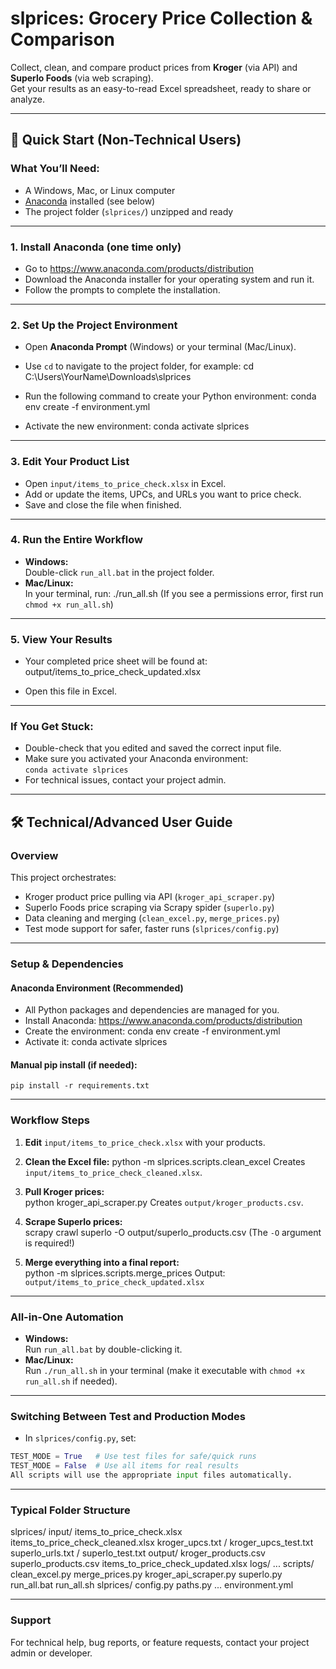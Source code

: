 # slprices: Grocery Price Collection & Comparison

Collect, clean, and compare product prices from **Kroger** (via API) and **Superlo Foods** (via web scraping).  
Get your results as an easy-to-read Excel spreadsheet, ready to share or analyze.

---

## 🚦 Quick Start (Non-Technical Users)

### What You’ll Need:
- A Windows, Mac, or Linux computer
- [Anaconda](https://www.anaconda.com/products/distribution) installed (see below)
- The project folder (`slprices/`) unzipped and ready

---

### 1. Install Anaconda (one time only)

- Go to https://www.anaconda.com/products/distribution
- Download the Anaconda installer for your operating system and run it.
- Follow the prompts to complete the installation.

---

### 2. Set Up the Project Environment

- Open **Anaconda Prompt** (Windows) or your terminal (Mac/Linux).
- Use `cd` to navigate to the project folder, for example:
    cd C:\Users\YourName\Downloads\slprices

- Run the following command to create your Python environment:
    conda env create -f environment.yml

- Activate the new environment:
    conda activate slprices


---

### 3. Edit Your Product List

- Open `input/items_to_price_check.xlsx` in Excel.
- Add or update the items, UPCs, and URLs you want to price check.
- Save and close the file when finished.

---

### 4. Run the Entire Workflow

- **Windows:**  
Double-click `run_all.bat` in the project folder.
- **Mac/Linux:**  
In your terminal, run:
    ./run_all.sh
(If you see a permissions error, first run `chmod +x run_all.sh`)

---

### 5. View Your Results

- Your completed price sheet will be found at:
    output/items_to_price_check_updated.xlsx

- Open this file in Excel.

---

### If You Get Stuck:

- Double-check that you edited and saved the correct input file.
- Make sure you activated your Anaconda environment:  
`conda activate slprices`
- For technical issues, contact your project admin.

---

## 🛠️ Technical/Advanced User Guide

### Overview

This project orchestrates:
- Kroger product price pulling via API (`kroger_api_scraper.py`)
- Superlo Foods price scraping via Scrapy spider (`superlo.py`)
- Data cleaning and merging (`clean_excel.py`, `merge_prices.py`)
- Test mode support for safer, faster runs (`slprices/config.py`)

---

### Setup & Dependencies

#### Anaconda Environment (Recommended)

- All Python packages and dependencies are managed for you.
- Install Anaconda: https://www.anaconda.com/products/distribution
- Create the environment:
    conda env create -f environment.yml
- Activate it:
    conda activate slprices
#### Manual pip install (if needed):
    pip install -r requirements.txt

---

### Workflow Steps

1. **Edit** `input/items_to_price_check.xlsx` with your products.

2. **Clean the Excel file:** 
    python -m slprices.scripts.clean_excel
Creates `input/items_to_price_check_cleaned.xlsx`.

3. **Pull Kroger prices:**  
    python kroger_api_scraper.py
Creates `output/kroger_products.csv`.

4. **Scrape Superlo prices:**  
    scrapy crawl superlo -O output/superlo_products.csv
(The `-O` argument is required!)

5. **Merge everything into a final report:**  
python -m slprices.scripts.merge_prices
Output: `output/items_to_price_check_updated.xlsx`

---

### All-in-One Automation

- **Windows:**  
Run `run_all.bat` by double-clicking it.
- **Mac/Linux:**  
Run `./run_all.sh` in your terminal (make it executable with `chmod +x run_all.sh` if needed).

---

### Switching Between Test and Production Modes

- In `slprices/config.py`, set:
```python
TEST_MODE = True   # Use test files for safe/quick runs
TEST_MODE = False  # Use all items for real results
All scripts will use the appropriate input files automatically.
```

---

### Typical Folder Structure

slprices/
  input/
    items_to_price_check.xlsx
    items_to_price_check_cleaned.xlsx
    kroger_upcs.txt / kroger_upcs_test.txt
    superlo_urls.txt / superlo_test.txt
  output/
    kroger_products.csv
    superlo_products.csv
    items_to_price_check_updated.xlsx
  logs/
    ...
  scripts/
    clean_excel.py
    merge_prices.py
  kroger_api_scraper.py
  superlo.py
  run_all.bat
  run_all.sh
  slprices/
    config.py
    paths.py
    ...
  environment.yml

---

### Support
For technical help, bug reports, or feature requests, contact your project admin or developer.

